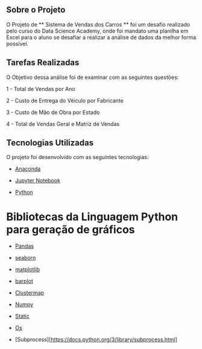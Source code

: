 ## Sobre o Projeto

O Projeto de ** Sistema de Vendas dos Carros ** foi um desafio realizado pelo curso do Data Science Academy, onde foi mandato uma planilha em Excel para o aluno
se desafiar a realizar a análise de dados da melhor forma possível.

## Tarefas Realizadas 

O Objetivo dessa análise foi de examinar com as seguintes questões: 

1 - Total de Vendas por Ano

2 - Custo de Entrega do Véiculo por Fabricante

3 - Custo de Mão de Obra por Estado 

4 - Total de Vendas Geral e Matriz de Vendas  

## Tecnologias Utilizadas 

O projeto foi desenvolvido com as seguintes tecnologias: 

- [Anaconda](https://anaconda.org/) 

- [Jupyter Notebook](https://jupyter.org/) 

- [Python](https://www.python.org/) 

# Bibliotecas da Linguagem Python para geração de gráficos 

- [Pandas](https://pandas.pydata.org/)
  
- [seaborn](https://seaborn.pydata.org/)
  
- [matplotlib](https://matplotlib.org/)  

- [barplot](https://seaborn.pydata.org/generated/seaborn.barplot.html) 

- [Clustermap](http://seaborn.pydata.org/generated/seaborn.clustermap.html) 

- [Numpy](https://numpy.org/) 

- [Static](https://www.journaldev.com/18722/python-static-method)

- [Os](https://docs.python.org/3/library/os.html)

- [Subprocess][https://docs.python.org/3/library/subprocess.html]

